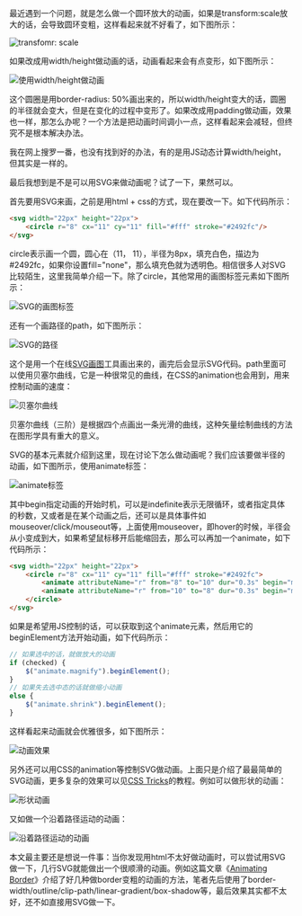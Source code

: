 最近遇到一个问题，就是怎么做一个圆环放大的动画，如果是transform:scale放大的话，会导致圆环变粗，这样看起来就不好看了，如下图所示：

![transfomr: scale](https://user-gold-cdn.xitu.io/2017/12/17/16063d7fdf986b97?imageView2/0/w/1280/h/960/format/webp/ignore-error/1)

如果改成用width/height做动画的话，动画看起来会有点变形，如下图所示：

![使用width/height做动画](https://user-gold-cdn.xitu.io/2017/12/17/16063d7fdf632bb5?imageslim)

这个圆圈是用border-radius: 50%画出来的，所以width/height变大的话，圆圈的半径就会变大，但是在变化的过程中变形了。如果改成用padding做动画，效果也一样，那怎么办呢？一个方法是把动画时间调小一点，这样看起来会减轻，但终究不是根本解决办法。

我在网上搜罗一番，也没有找到好的办法，有的是用JS动态计算width/height，但其实是一样的。

最后我想到是不是可以用SVG来做动画呢？试了一下，果然可以。

首先要用SVG来画，之前是用html + css的方式，现在要改一下。如下代码所示：

```html
<svg width="22px" height="22px">
    <circle r="8" cx="11" cy="11" fill="#fff" stroke="#2492fc"/>
</svg>
```

circle表示画一个圆，圆心在（11， 11），半径为8px，填充白色，描边为#2492fc，如果你设置fill="none"，那么填充色就为透明色。相信很多人对SVG比较陌生，这里我简单介绍一下。除了circle，其他常用的画图标签元素如下图所示：

![SVG的画图标签](https://user-gold-cdn.xitu.io/2017/12/17/16063d7fe01bd65f?imageView2/0/w/1280/h/960/format/webp/ignore-error/1)

还有一个画路径的path，如下图所示：

![SVG的路径](https://user-gold-cdn.xitu.io/2017/12/17/16063d7fdf71ed03?imageView2/0/w/1280/h/960/format/webp/ignore-error/1)

这个是用一个在线[SVG画图](https://editor.method.ac/)工具画出来的，画完后会显示SVG代码。path里面可以使用贝塞尔曲线，它是一种很常见的曲线，在CSS的animation也会用到，用来控制动画的速度：

![贝塞尔曲线](https://user-gold-cdn.xitu.io/2017/12/17/16063d7fdf58fe1a?imageView2/0/w/1280/h/960/format/webp/ignore-error/1)

贝塞尔曲线（三阶）是根据四个点画出一条光滑的曲线，这种矢量绘制曲线的方法在图形学具有重大的意义。

SVG的基本元素就介绍到这里，现在讨论下怎么做动画呢？我们应该要做半径的动画，如下图所示，使用animate标签：

![animate标签](https://user-gold-cdn.xitu.io/2017/12/17/16063d7fe006ade7?imageView2/0/w/1280/h/960/format/webp/ignore-error/1)

其中begin指定动画的开始时机，可以是indefinite表示无限循环，或者指定具体的秒数，又或者是在某个动画之后，还可以是具体事件如mouseover/click/mouseout等，上面使用mouseover，即hover的时候，半径会从小变成到大，如果希望鼠标移开后能缩回去，那么可以再加一个animate，如下代码所示：

```html
<svg width="22px" height="22px">
    <circle r="8" cx="11" cy="11" fill="#fff" stroke="#2492fc">
        <animate attributeName="r" from="8" to="10" dur="0.3s" begin="mouseover" fill="freeze" class="magnify"/>
        <animate attributeName="r" from="10" to="8" dur="0.3s" begin="mouseout" fill="freeze" class="shrink"/>
    </circle>
</svg>
```

如果是希望用JS控制的话，可以获取到这个animate元素，然后用它的beginElement方法开始动画，如下代码所示：

```javascript
// 如果选中的话，就做放大的动画
if (checked) {
    $("animate.magnify").beginElement();
}
// 如果失去选中态的话就做缩小动画
else {
    $("animate.shrink").beginElement();
}
```

这样看起来动画就会优雅很多，如下图所示：

![动画效果](https://user-gold-cdn.xitu.io/2017/12/17/16063d80289c9b9c?imageslim)

另外还可以用CSS的animation等控制SVG做动画。上面只是介绍了最最简单的SVG动画，更多复杂的效果可以见[CSS Tricks](https://css-tricks.com/guide-svg-animations-smil/)的教程。例如可以做形状的动画：

![形状动画](https://user-gold-cdn.xitu.io/2017/12/17/16063d8029ef80ba?imageslim)

又如做一个沿着路径运动的动画：

![沿着路径运动的动画](https://user-gold-cdn.xitu.io/2017/12/17/16063d8029dd2ec1?imageslim)

本文最主要还是想说一件事：当你发现用html不太好做动画时，可以尝试用SVG做一下，几行SVG就能做出一个很顺滑的动画。例如这篇文章《[Animating Border](https://css-tricks.com/animating-border/)》介绍了好几种做border变粗的动画的方法，笔者先后使用了border-width/outline/clip-path/linear-gradient/box-shadow等，最后效果其实都不太好，还不如直接用SVG做一下。